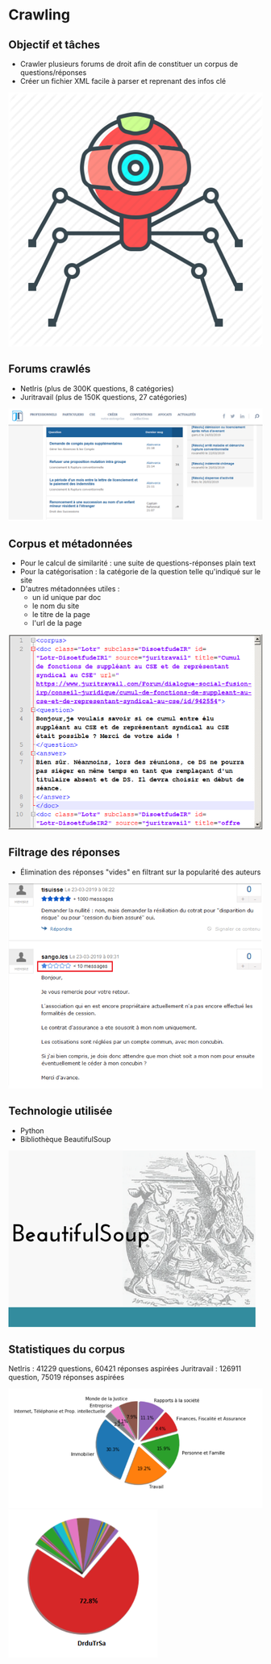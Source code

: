 # Crawling

## Objectif et tâches

- Crawler plusieurs forums de droit afin de constituer un corpus de questions/réponses
- Créer un fichier XML facile à parser et reprenant des infos clé

![Crawler logo](/Groupes/Crawling/crawler_juritravail/Images/web_crawler_logo.png)

## Forums crawlés

- NetIris (plus de 300K questions, 8 catégories)
- Juritravail (plus de 150K questions, 27 catégories)

![Juritravail](/Groupes/Crawling/crawler_juritravail/Images/screenshot_juritravail.png)

## Corpus et métadonnées

- Pour le calcul de similarité : une suite de questions-réponses plain text
- Pour la catégorisation : la catégorie de la question telle qu'indiqué sur le site
- D'autres métadonnées utiles :
	- un id unique par doc
	- le nom du site
	- le titre de la page
	- l'url de la page

![XML](/Groupes/Crawling/crawler_juritravail/Images/screenshot_corpus_juritravail.png)

## Filtrage des réponses

- Élimination des réponses "vides" en filtrant sur la popularité des auteurs

![Réponse Juritravail](/Groupes/Crawling/crawler_juritravail/Images/screenshot_juritravail_reponse.png)

## Technologie utilisée

- Python
- Bibliothèque BeautifulSoup

![Logo BeautifulSoup](/Groupes/Crawling/crawler_juritravail/Images/BeautifulSoup.png)

## Statistiques du corpus

NetIris : 41229 questions, 60421 réponses aspirées
Juritravail : 126911 question, 75019 réponses aspirées

![Graphique_1](/Groupes/Crawling/crawler_juritravail/Images/categories_netiris.png)
![Graphique_2](/Groupes/Crawling/crawler_juritravail/Images/categories_juritravail.png)
